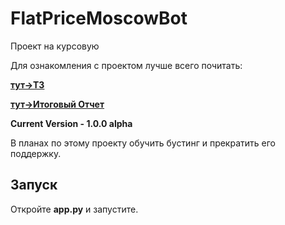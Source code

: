 # FlatPriceMoscowBot

Проект на курсовую 

Для ознакомления с проектом лучше всего почитать:

__[тут->ТЗ](https://github.com/LilPomidorLil/course_paper_1/blob/master/course.pdf)__

__[тут->Итоговый Отчет](https://github.com/LilPomidorLil/course_paper_1/blob/master/final_report.pdf)__


__Current Version - 1.0.0 alpha__

В планах по этому проекту обучить бустинг и прекратить его поддержку.

## Запуск

Откройте __app.py__ и запустите.
